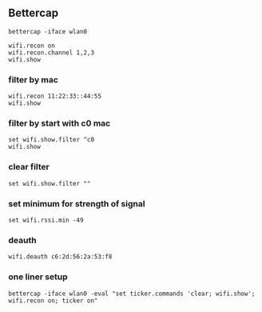 ## Bettercap
```text
bettercap -iface wlan0
```
```text
wifi.recon on
wifi.recon.channel 1,2,3
wifi.show
```
### filter by mac
```text
wifi.recon 11:22:33::44:55
wifi.show
```
### filter by start with c0 mac
```text
set wifi.show.filter ^c0
wifi.show
```
### clear filter
```text
set wifi.show.filter ""
```
### set minimum for strength of signal
```text
set wifi.rssi.min -49
```
### deauth
```text
wifi.deauth c6:2d:56:2a:53:f8
```
### one liner setup
```text
bettercap -iface wlan0 -eval "set ticker.commands 'clear; wifi.show'; wifi.recon on; ticker on"
```

